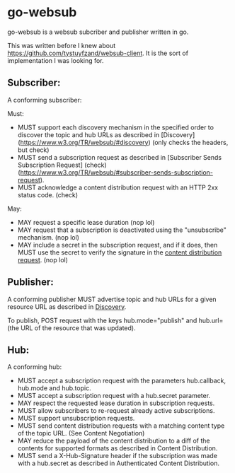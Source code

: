 # go-websub

go-websub is a websub subcriber and publisher written in go.

This was written before I knew about https://github.com/tystuyfzand/websub-client.
It is the sort of implementation I was looking for.

## Subscriber:

A conforming subscriber:

Must:
 *	MUST support each discovery mechanism in the specified order
    to discover the topic and hub URLs as described in [Discovery]
	(https://www.w3.org/TR/websub/#discovery) (only checks the headers, but check)
 *	MUST send a subscription request as described in [Subscriber
    Sends Subscription Request] (check)
	(https://www.w3.org/TR/websub/#subscriber-sends-subscription-request).
 *	MUST acknowledge a content distribution request with an
    HTTP 2xx status code. (check)

May:
 *	MAY request a specific lease duration (nop lol)
 *	MAY request that a subscription is deactivated using the "unsubscribe"
    mechanism. (nop lol)
 *	MAY include a secret in the subscription request, and if it does, then
    MUST use the secret to verify the signature in the [content distribution
	request](https://www.w3.org/TR/websub/#authenticated-content-distribution). (nop lol)


## Publisher:

A conforming publisher MUST advertise topic and hub URLs for a given resource URL
as described in [Discovery](https://www.w3.org/TR/websub/#discovery).

To publish, POST request with the keys hub.mode="publish" and hub.url=(the URL of the resource that was updated).

## Hub:

A conforming hub:

 *	MUST accept a subscription request with the parameters hub.callback, hub.mode and hub.topic.
 *	MUST accept a subscription request with a hub.secret parameter.
 *	MAY respect the requested lease duration in subscription requests.
 *	MUST allow subscribers to re-request already active subscriptions.
 *	MUST support unsubscription requests.
 *	MUST send content distribution requests with a matching content type of the topic URL. (See Content Negotiation)
 *	MAY reduce the payload of the content distribution to a diff of the contents for supported formats as described in Content Distribution.
 *	MUST send a X-Hub-Signature header if the subscription was made with a hub.secret as described in Authenticated Content Distribution.
